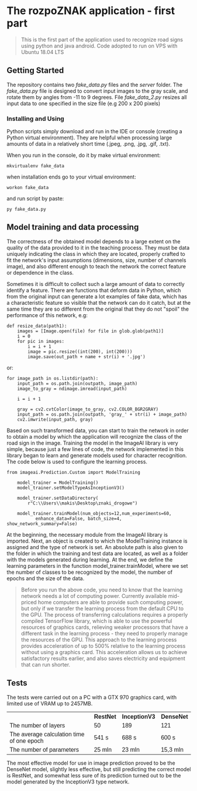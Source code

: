 # The rozpoZNAK application - first part

> This is the first part of the application used to recognize road signs using python and java android. 
> Code adopted to run on VPS with Ubuntu 18.04 LTS

## Getting Started

 The repository contains two _fake_data.py_ files and the _server_ folder. The _fake_data.py_ file is designed to convert input images to the gray scale, and rotate them by angles from -11 to 9 degrees. File _fake_data_2.py_ resizes all input data to one specified in the size file (e.g 200 x 200 pixels)

### Installing and Using

Python scripts simply download and run in the IDE or console (creating a Python virtual environment). They are helpful when processing large amounts of data in a relatively short time (.jpeg, .png, .jpg, .gif, .txt).

When you run in the console, do it by make virtual environment: 
```
mkvirtualenv fake_data
```
when installation ends go to your virtual environment:
```
workon fake_data
```
and run script by paste: 
```
py fake_data.py
```

## Model training and data processing

The correctness of the obtained model depends to a large extent on the quality of the data provided to it in the teaching process. They must be data uniquely indicating the class in which they are located, properly crafted to fit the network's input assumptions (dimensions, size, number of channels image), and also different enough to teach the network the correct feature or dependence in the class.

Sometimes it is difficult to collect such a large amount of data to correctly identify a feature. There are functions that deform data in Python, which from the original input can generate a lot examples of fake data, which has a characteristic feature so visible that the network can do it catch, but at the same time they are so different from the original that they do not "spoil" the performance of this network, e.g:

```
def resize_data(path1):
    images = [Image.open(file) for file in glob.glob(path1)]
    i = 0
    for pic in images:
        i = i + 1
        image = pic.resize((int(200), int(200)))
        image.save(out_path + name + str(i) + '.jpg')

```

or:

```
for image_path in os.listdir(path):
    input_path = os.path.join(outpath, image_path)
    image_to_gray = ndimage.imread(input_path)

    i = i + 1

    gray = cv2.cvtColor(image_to_gray, cv2.COLOR_BGR2GRAY)
    input_path = os.path.join(outpath, 'gray_' + str(i) + image_path)
    cv2.imwrite(input_path, gray)

```
Based on such transformed data, you can start to train the network in order to obtain a model by which the application will recognize the class of the road sign in the image. Training the model in the ImageAI library is very simple, because just a few lines of code, the network implemented in this library began to learn and generate models used for character recognition. The code below is used to configure the learning process.

```
from imageai.Prediction.Custom import ModelTraining
    
    model_trainer = ModelTraining()
    model_trainer.setModelTypeAsInceptionV3()
    
    model_trainer.setDataDirectory(
        r"C:\\Users\\makis\Desktop\znaki_drogowe")

    model_trainer.trainModel(num_objects=12,num_experiments=60,
           enhance_data=False, batch_size=4, show_network_summary=False)

```
At the beginning, the necessary module from the ImageAI library is imported. Next, an object is created to which the ModelTraining instance is assigned and the type of network is set. An absolute path is also given to the folder in which the training and test data are located, as well as a folder with the models generated during learning.
At the end, we define the learning parameters in the function model_trainer.trainModel, where we set the number of classes to be recognized by the model, the number of epochs and the size of the data.

> Before you run the above code, you need to know that the learning network needs a lot of computing power. Currently available mid-priced home computers are able to provide such computing power, but only if we transfer the learning process from the default CPU to the GPU. The process of transferring calculations requires a properly compiled TensorFlow library, which is able to use the powerful resources of graphics cards, relieving weaker processors that have a different task in the learning process - they need to properly manage the resources of the GPU. This approach to the learning process provides acceleration of up to 500% relative to the learning process without using a graphics card. This acceleration allows us to achieve satisfactory results earlier, and also saves electricity and equipment that can run shorter.


## Tests


The tests were carried out on a PC with a GTX 970 graphics card, with limited use of VRAM up to 2457MB.

<table style="font-family: arial, sans-serif; border-collapse: collapse; margin: 0 auto; width:100%">
  <tr>
  	<th> </th>
    <th>RestNet</th>
    <th>InceptionV3</th>
    <th>DenseNet</th>
  </tr>
  <tr>
    <td>The number of layers</td>
    <td>50</td>
    <td>189</td>
    <td>121</td>
  </tr>
  <tr>
    <td>The average calculation time of one epoch</td>
    <td>541 s</td>
    <td>688 s</td>
    <td>600 s</td>
  </tr>
  <tr>
    <td>The number of parameters</td>
    <td>25 mln</td>
    <td>23 mln</td>
    <td>15,3 mln</td>
  </tr>
  <tr>
  
  </tr>
</table>


The most effective model for use in image prediction proved to be the DenseNet model, slightly less effective, but still predicting the correct model is RestNet, and somewhat less sure of its prediction turned out to be the model generated by the InceptionV3 type network.

